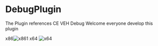 # DebugPlugin
The Plugin  references CE  VEH Debug
                                Welcome everyone develop this plugin

x86![x861](https://user-images.githubusercontent.com/78861284/219367603-7de6556a-fbdb-4d74-8115-bc3f3b2f19bb.png)
                                        x64
                                        ![x64](https://user-images.githubusercontent.com/78861284/219367669-34b170ed-db57-448f-a000-8b0ea3d21fd3.png)

